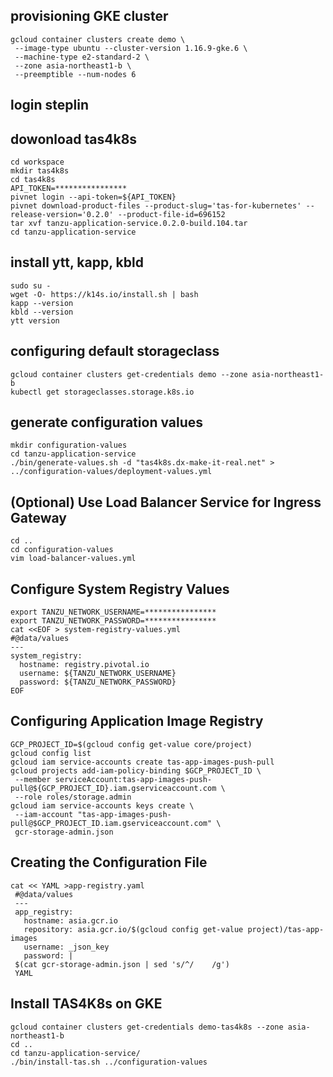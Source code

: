 ## provisioning GKE cluster
```
gcloud container clusters create demo \
 --image-type ubuntu --cluster-version 1.16.9-gke.6 \ 
 --machine-type e2-standard-2 \
 --zone asia-northeast1-b \
 --preemptible --num-nodes 6
```

## login steplin

## dowonload tas4k8s
```
cd workspace
mkdir tas4k8s
cd tas4k8s
API_TOKEN=****************
pivnet login --api-token=${API_TOKEN}
pivnet download-product-files --product-slug='tas-for-kubernetes' --release-version='0.2.0' --product-file-id=696152
tar xvf tanzu-application-service.0.2.0-build.104.tar
cd tanzu-application-service
```

## install ytt, kapp, kbld
```
sudo su -
wget -O- https://k14s.io/install.sh | bash
kapp --version
kbld --version
ytt version
```

## configuring default storageclass 
```
gcloud container clusters get-credentials demo --zone asia-northeast1-b
kubectl get storageclasses.storage.k8s.io
```

## generate configuration values
```
mkdir configuration-values
cd tanzu-application-service
./bin/generate-values.sh -d "tas4k8s.dx-make-it-real.net" > ../configuration-values/deployment-values.yml
```

## (Optional) Use Load Balancer Service for Ingress Gateway
```
cd ..
cd configuration-values
vim load-balancer-values.yml
```

## Configure System Registry Values
```
export TANZU_NETWORK_USERNAME=****************
export TANZU_NETWORK_PASSWORD=****************
cat <<EOF > system-registry-values.yml
#@data/values
---
system_registry:
  hostname: registry.pivotal.io
  username: ${TANZU_NETWORK_USERNAME}
  password: ${TANZU_NETWORK_PASSWORD}
EOF
```

## Configuring Application Image Registry
```
GCP_PROJECT_ID=$(gcloud config get-value core/project)
gcloud config list
gcloud iam service-accounts create tas-app-images-push-pull
gcloud projects add-iam-policy-binding $GCP_PROJECT_ID \
 --member serviceAccount:tas-app-images-push-pull@${GCP_PROJECT_ID}.iam.gserviceaccount.com \
 --role roles/storage.admin
gcloud iam service-accounts keys create \
 --iam-account "tas-app-images-push-pull@$GCP_PROJECT_ID.iam.gserviceaccount.com" \
 gcr-storage-admin.json
```

## Creating the Configuration File
```
cat << YAML >app-registry.yaml
 #@data/values
 ---
 app_registry:
   hostname: asia.gcr.io
   repository: asia.gcr.io/$(gcloud config get-value project)/tas-app-images
   username: _json_key
   password: |
 $(cat gcr-storage-admin.json | sed 's/^/    /g')
 YAML
```

## Install TAS4K8s on GKE
```
gcloud container clusters get-credentials demo-tas4k8s --zone asia-northeast1-b
cd ..
cd tanzu-application-service/
./bin/install-tas.sh ../configuration-values
```

